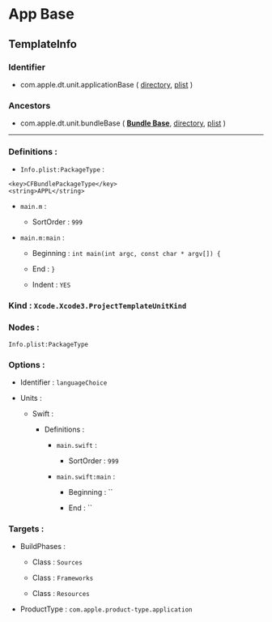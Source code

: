 # App Base

## TemplateInfo

### Identifier

- com.apple.dt.unit.applicationBase ( [directory](/Applications/Xcode.app/Contents/Developer/Library/Xcode/Templates/Project%20Templates/Base/App%20Base.xctemplate), [plist](/Applications/Xcode.app/Contents/Developer/Library/Xcode/Templates/Project%20Templates/Base/App%20Base.xctemplate/TemplateInfo.plist) )

### Ancestors

- com.apple.dt.unit.bundleBase ( [**Bundle Base**](Bundle%20Base.md), [directory](/Applications/Xcode.app/Contents/Developer/Library/Xcode/Templates/Project%20Templates/Base/Bundle%20Base.xctemplate), [plist](/Applications/Xcode.app/Contents/Developer/Library/Xcode/Templates/Project%20Templates/Base/Bundle%20Base.xctemplate/TemplateInfo.plist) )

---

### Definitions : 

- `Info.plist:PackageType` : 

```
<key>CFBundlePackageType</key>
<string>APPL</string>

```

- `main.m` : 

	- SortOrder : `999`

- `main.m:main` : 

	- Beginning : `int main(int argc, const char * argv[]) {`

	- End : `}`

	- Indent : `YES`

### Kind : `Xcode.Xcode3.ProjectTemplateUnitKind`

### Nodes : 

`Info.plist:PackageType`

### Options : 

- Identifier : `languageChoice`

- Units : 

	- Swift : 

		- Definitions : 

			- `main.swift` : 

				- SortOrder : `999`

			- `main.swift:main` : 

				- Beginning : ``

				- End : ``

### Targets : 

- BuildPhases : 

	- Class : `Sources`

	- Class : `Frameworks`

	- Class : `Resources`

- ProductType : `com.apple.product-type.application`